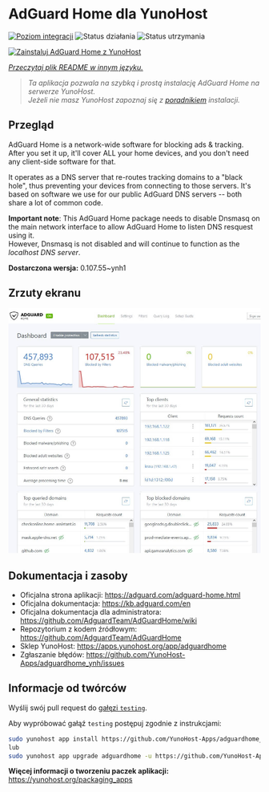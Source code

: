 <!--
To README zostało automatycznie wygenerowane przez <https://github.com/YunoHost/apps/tree/master/tools/readme_generator>
Nie powinno być ono edytowane ręcznie.
-->

# AdGuard Home dla YunoHost

[![Poziom integracji](https://apps.yunohost.org/badge/integration/adguardhome)](https://ci-apps.yunohost.org/ci/apps/adguardhome/)
![Status działania](https://apps.yunohost.org/badge/state/adguardhome)
![Status utrzymania](https://apps.yunohost.org/badge/maintained/adguardhome)

[![Zainstaluj AdGuard Home z YunoHost](https://install-app.yunohost.org/install-with-yunohost.svg)](https://install-app.yunohost.org/?app=adguardhome)

*[Przeczytaj plik README w innym języku.](./ALL_README.md)*

> *Ta aplikacja pozwala na szybką i prostą instalację AdGuard Home na serwerze YunoHost.*  
> *Jeżeli nie masz YunoHost zapoznaj się z [poradnikiem](https://yunohost.org/install) instalacji.*

## Przegląd

AdGuard Home is a network-wide software for blocking ads & tracking. After you set it up, it'll cover ALL your home devices, and you don't need any client-side software for that.

It operates as a DNS server that re-routes tracking domains to a "black hole", thus preventing your devices from connecting to those servers. It's based on software we use for our public AdGuard DNS servers -- both share a lot of common code.

**Important note**: This AdGuard Home package needs to disable Dnsmasq on the main network interface to allow AdGuard Home to listen DNS resquest using it.  
However, Dnsmasq is not disabled and will continue to function as the *localhost DNS server*.


**Dostarczona wersja:** 0.107.55~ynh1

## Zrzuty ekranu

![Zrzut ekranu z AdGuard Home](./doc/screenshots/screenshot.jpg)

## Dokumentacja i zasoby

- Oficjalna strona aplikacji: <https://adguard.com/adguard-home.html>
- Oficjalna dokumentacja: <https://kb.adguard.com/en>
- Oficjalna dokumentacja dla administratora: <https://github.com/AdguardTeam/AdGuardHome/wiki>
- Repozytorium z kodem źródłowym: <https://github.com/AdguardTeam/AdGuardHome>
- Sklep YunoHost: <https://apps.yunohost.org/app/adguardhome>
- Zgłaszanie błędów: <https://github.com/YunoHost-Apps/adguardhome_ynh/issues>

## Informacje od twórców

Wyślij swój pull request do [gałęzi `testing`](https://github.com/YunoHost-Apps/adguardhome_ynh/tree/testing).

Aby wypróbować gałąź `testing` postępuj zgodnie z instrukcjami:

```bash
sudo yunohost app install https://github.com/YunoHost-Apps/adguardhome_ynh/tree/testing --debug
lub
sudo yunohost app upgrade adguardhome -u https://github.com/YunoHost-Apps/adguardhome_ynh/tree/testing --debug
```

**Więcej informacji o tworzeniu paczek aplikacji:** <https://yunohost.org/packaging_apps>
